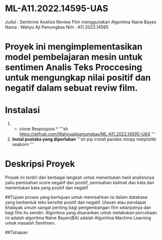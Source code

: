 # ML-A11.2022.14595-UAS
Judul : Sentimne Analisis Review Film menggunakan Algoritma Naive Bayes
Nama : Wahyu Aji Pamungkas
Nim : A11.2022.14595

# Proyek ini mengimplementasikan model pembelajaran mesin untuk sentimen Analis Teks Proccesing untuk mengungkap nilai positif dan negatif dalam sebuat reviw film.

# Instalasi
1. * clone Resposposi *
   '''sh
   https://github.com/Wahyuajipamungkas/ML-A11.2022.14595-UAS
   '''
2. **Instal pustaka yang diperlukan**
   '''sh
   pip install pandas nimpy matplotlib seaborn
   '''

# Deskripsi Proyek
Proyek ini terdiri dari berbagai langkah untuk menentukan hasil analisisnya yaitu pemisahan score negatif dan positif, pemisahan kalimat dan kata dan menentukan kata yang positif dan negatif

##Tujuan
proses yang bertujuan untuk memisahkan isi dalam database yang berbentuk teks bersifat positif dan negatif. Ulasan atau pendapat khalayak umum sangat penting bagi pengembangan film selanjutnya dan bagi film itu sendiri. Algoritma yang disarankan untuk melakukan percobaan ini adalah algoritma Naïve Bayen(BA) adalah Algoritma Machine Learning untuk masalah Sentimen. 

##Tahapan
